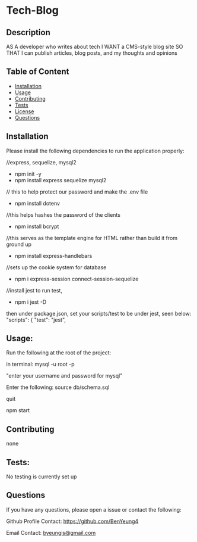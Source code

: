 # Tech-Blog

## Description

AS A developer who writes about tech
I WANT a CMS-style blog site
SO THAT I can publish articles, blog posts, and my thoughts and opinions

## Table of Content

- [Installation](#Installation)
- [Usage](#Usage)
- [Contributing](#Contributing)
- [Tests](#Tests)
- [License](#License)
- [Questions](#Questions)

## Installation

Please install the following dependencies to run the application properly:

//express, sequelize, mysql2

- npm init -y
- npm install express sequelize mysql2

// this to help protect our password and make the .env file

- npm install dotenv

//this helps hashes the password of the clients

- npm install bcrypt

//this serves as the template engine for HTML rather than build it from ground up

- npm install express-handlebars

//sets up the cookie system for database

- npm i express-session connect-session-sequelize

//install jest to run test,

- npm i jest -D

then under package.json, set your scripts/test to be under jest, seen below:
"scripts": {
"test": "jest",

## Usage:

Run the following at the root of the project:

in terminal:
mysql -u root -p

"enter your username and password for mysql"

Enter the following:
source db/schema.sql

quit

npm start

## Contributing

none

## Tests:

No testing is currently set up

## Questions

If you have any questions, please open a issue or contact the following:

Github Profile Contact: https://github.com/BenYeung4

Email Contact: byeungis@gmail.com

